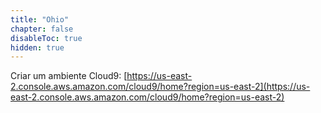 ```yaml
---
title: "Ohio"
chapter: false
disableToc: true
hidden: true
---
```


Criar um ambiente Cloud9: [https://us-east-2.console.aws.amazon.com/cloud9/home?region=us-east-2](https://us-east-2.console.aws.amazon.com/cloud9/home?region=us-east-2)
